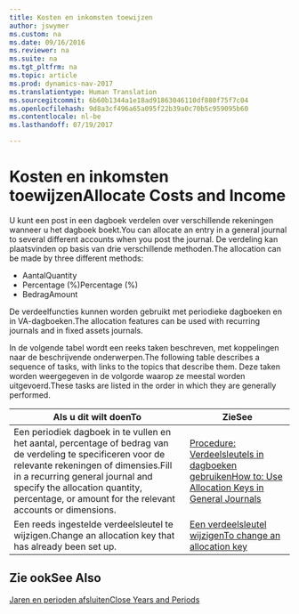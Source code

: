 ```yaml
---
title: Kosten en inkomsten toewijzen
author: jswymer
ms.custom: na
ms.date: 09/16/2016
ms.reviewer: na
ms.suite: na
ms.tgt_pltfrm: na
ms.topic: article
ms.prod: dynamics-nav-2017
ms.translationtype: Human Translation
ms.sourcegitcommit: 6b60b1344a1e18ad91863046110df880f75f7c04
ms.openlocfilehash: 9d8a3cf496a65a095f22b39a0c70b5c959095b60
ms.contentlocale: nl-be
ms.lasthandoff: 07/19/2017

---
```

# <a name="allocate-costs-and-income"></a><span data-ttu-id="98c01-102">Kosten en inkomsten toewijzen</span><span class="sxs-lookup"><span data-stu-id="98c01-102">Allocate Costs and Income</span></span>
<span data-ttu-id="98c01-103">U kunt een post in een dagboek verdelen over verschillende rekeningen wanneer u het dagboek boekt.</span><span class="sxs-lookup"><span data-stu-id="98c01-103">You can allocate an entry in a general journal to several different accounts when you post the journal.</span></span> <span data-ttu-id="98c01-104">De verdeling kan plaatsvinden op basis van drie verschillende methoden.</span><span class="sxs-lookup"><span data-stu-id="98c01-104">The allocation can be made by three different methods:</span></span>

- <span data-ttu-id="98c01-105">Aantal</span><span class="sxs-lookup"><span data-stu-id="98c01-105">Quantity</span></span>
- <span data-ttu-id="98c01-106">Percentage (%)</span><span class="sxs-lookup"><span data-stu-id="98c01-106">Percentage (%)</span></span>
- <span data-ttu-id="98c01-107">Bedrag</span><span class="sxs-lookup"><span data-stu-id="98c01-107">Amount</span></span>

<span data-ttu-id="98c01-108">De verdeelfuncties kunnen worden gebruikt met periodieke dagboeken en in VA-dagboeken.</span><span class="sxs-lookup"><span data-stu-id="98c01-108">The allocation features can be used with recurring journals and in fixed assets journals.</span></span>
<!--You can also distribute the cost or revenue of a line to an intercompany partner when you post a sales or purchase document. When you post the document, a line will be posted in your general journal, and a corresponding line will be created in the intercompany outbox.-->

<span data-ttu-id="98c01-109">In de volgende tabel wordt een reeks taken beschreven, met koppelingen naar de beschrijvende onderwerpen.</span><span class="sxs-lookup"><span data-stu-id="98c01-109">The following table describes a sequence of tasks, with links to the topics that describe them.</span></span> <span data-ttu-id="98c01-110">Deze taken worden weergegeven in de volgorde waarop ze meestal worden uitgevoerd.</span><span class="sxs-lookup"><span data-stu-id="98c01-110">These tasks are listed in the order in which they are generally performed.</span></span>

|<span data-ttu-id="98c01-111">Als u dit wilt doen</span><span class="sxs-lookup"><span data-stu-id="98c01-111">To</span></span> |<span data-ttu-id="98c01-112">Zie</span><span class="sxs-lookup"><span data-stu-id="98c01-112">See</span></span> |
|---|----|
|<span data-ttu-id="98c01-113">Een periodiek dagboek in te vullen en het aantal, percentage of bedrag van de verdeling te specificeren voor de relevante rekeningen of dimensies.</span><span class="sxs-lookup"><span data-stu-id="98c01-113">Fill in a recurring general journal and specify the allocation quantity, percentage, or amount for the relevant accounts or dimensions.</span></span>|[<span data-ttu-id="98c01-114">Procedure: Verdeelsleutels in dagboeken gebruiken</span><span class="sxs-lookup"><span data-stu-id="98c01-114">How to: Use Allocation Keys in General Journals</span></span>](ui-how-use-allocation-keys-general-journals.md)|
|<span data-ttu-id="98c01-115">Een reeds ingestelde verdeelsleutel te wijzigen.</span><span class="sxs-lookup"><span data-stu-id="98c01-115">Change an allocation key that has already been set up.</span></span>|[<span data-ttu-id="98c01-116">Een verdeelsleutel wijzigen</span><span class="sxs-lookup"><span data-stu-id="98c01-116">To change an allocation key</span></span>](ui-how-use-allocation-keys-general-journals.md)|

## <a name="see-also"></a><span data-ttu-id="98c01-117">Zie ook</span><span class="sxs-lookup"><span data-stu-id="98c01-117">See Also</span></span>
[<span data-ttu-id="98c01-118">Jaren en perioden afsluiten</span><span class="sxs-lookup"><span data-stu-id="98c01-118">Close Years and Periods</span></span>](year-close-years-periods.md)

